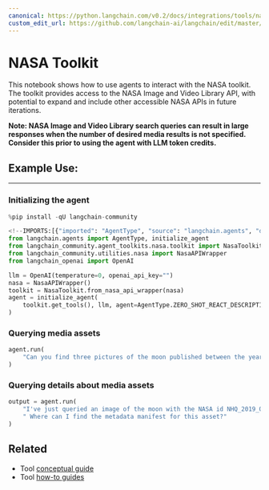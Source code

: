 ```yaml
---
canonical: https://python.langchain.com/v0.2/docs/integrations/tools/nasa/
custom_edit_url: https://github.com/langchain-ai/langchain/edit/master/docs/docs/integrations/tools/nasa.ipynb
---
```


# NASA Toolkit

This notebook shows how to use agents to interact with the NASA toolkit. The toolkit provides access to the NASA Image and Video Library API, with potential to expand and include other accessible NASA APIs in future iterations.

**Note: NASA Image and Video Library search queries can result in large responses when the number of desired media results is not specified. Consider this prior to using the agent with LLM token credits.**

## Example Use:
---
### Initializing the agent


```python
%pip install -qU langchain-community
```


```python
<!--IMPORTS:[{"imported": "AgentType", "source": "langchain.agents", "docs": "https://api.python.langchain.com/en/latest/agents/langchain.agents.agent_types.AgentType.html", "title": "NASA Toolkit"}, {"imported": "initialize_agent", "source": "langchain.agents", "docs": "https://api.python.langchain.com/en/latest/agents/langchain.agents.initialize.initialize_agent.html", "title": "NASA Toolkit"}, {"imported": "NasaToolkit", "source": "langchain_community.agent_toolkits.nasa.toolkit", "docs": "https://api.python.langchain.com/en/latest/agent_toolkits/langchain_community.agent_toolkits.nasa.toolkit.NasaToolkit.html", "title": "NASA Toolkit"}, {"imported": "NasaAPIWrapper", "source": "langchain_community.utilities.nasa", "docs": "https://api.python.langchain.com/en/latest/utilities/langchain_community.utilities.nasa.NasaAPIWrapper.html", "title": "NASA Toolkit"}, {"imported": "OpenAI", "source": "langchain_openai", "docs": "https://api.python.langchain.com/en/latest/llms/langchain_openai.llms.base.OpenAI.html", "title": "NASA Toolkit"}]-->
from langchain.agents import AgentType, initialize_agent
from langchain_community.agent_toolkits.nasa.toolkit import NasaToolkit
from langchain_community.utilities.nasa import NasaAPIWrapper
from langchain_openai import OpenAI

llm = OpenAI(temperature=0, openai_api_key="")
nasa = NasaAPIWrapper()
toolkit = NasaToolkit.from_nasa_api_wrapper(nasa)
agent = initialize_agent(
    toolkit.get_tools(), llm, agent=AgentType.ZERO_SHOT_REACT_DESCRIPTION, verbose=True
)
```

### Querying media assets


```python
agent.run(
    "Can you find three pictures of the moon published between the years 2014 and 2020?"
)
```

### Querying details about media assets


```python
output = agent.run(
    "I've just queried an image of the moon with the NASA id NHQ_2019_0311_Go Forward to the Moon."
    " Where can I find the metadata manifest for this asset?"
)
```


## Related

- Tool [conceptual guide](/docs/concepts/#tools)
- Tool [how-to guides](/docs/how_to/#tools)